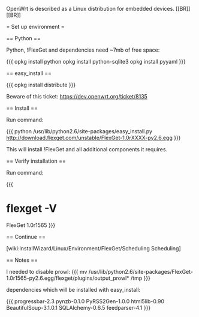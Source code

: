 OpenWrt is described as a Linux distribution for embedded devices.
[[BR]]
[[BR]]

= Set up environment =

== Python ==

Python, !FlexGet and dependencies need ~7mb of free space:

{{{
opkg install python
opkg install python-sqlite3
opkg install pyyaml
}}}

== easy_install ==

{{{
opkg install distribute
}}}

Beware of this ticket: https://dev.openwrt.org/ticket/8135

== Install ==

Run command:

{{{
python /usr/lib/python2.6/site-packages/easy_install.py http://download.flexget.com/unstable/FlexGet-1.0rXXXX-py2.6.egg
}}}

This will install !FlexGet and all additional components it requires.

== Verify installation ==

Run command:

{{{
# flexget -V
FlexGet 1.0r1565
}}}

== Continue ==

[wiki:InstallWizard/Linux/Environment/FlexGet/Scheduling Scheduling]

== Notes ==

I needed to disable prowl:
{{{
mv /usr/lib/python2.6/site-packages/FlexGet-1.0r1565-py2.6.egg/flexget/plugins/output_prowl* /tmp
}}}

dependencies which will be installed with easy_install:

{{{
progressbar-2.3
pynzb-0.1.0
PyRSS2Gen-1.0.0
html5lib-0.90
BeautifulSoup-3.1.0.1
SQLAlchemy-0.6.5
feedparser-4.1
}}}

